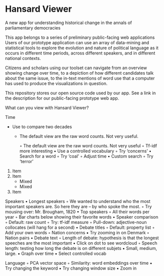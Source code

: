 # Hansard Viewer
A new app for understanding historical change in the annals of parliamentary democracies

This app belongs to a series of preliminary public-facing web applications Users of our prototype application can use an array of data-mining and statistical tools to explore the evolution and nature of political language as it occurs in different time periods, across different speakers, and in different national contexts. 

Citizens and scholars using our toolset can navigate from an overview showing change over time, to a depiction of how different candidates talk about the same issue, to the in-text mentions of word use that a computer has used to produce the visualizations in question. 

This repository stores our open source code used by our app. See a link in the description for our public-facing prototype web app. 

What can you view with Hansard Viewer?

Time
* Use to compare two decades 
   - The default view are the raw word counts. Not very useful. 

        ◦ The default view are the raw word counts. Not very useful
        ◦ Tf-idf more interesting
    • Use a controlled vocabulary
        ◦ Try ‘concerns’
    • Search for a word
        ◦ Try ‘coal’
        ◦ Adjust time
    • Custom search
        ◦ Try ‘terror’

1. Item
2. Item
   * Mixed
   * Mixed  
3. Item

Speakers
    • Longest speakers
        ◦ We wanted to understand who the most important speakers are. So here they are – by who spoke the most. 
        ◦ Try mousing over: Mr. Brougham, 1820 
    • Top speakers
        ◦ All their words per year
        ◦ Bar charts below showing their favorite words
    • Speaker comparison
        ◦ Default: raw count
        ◦ Try: tf-idf measure
        ◦ Pull-down: adjective-noun collocates (will hang for a second)
    • Debate titles
        ◦ Default: property list
        ◦ Add your own words
        ◦ Nation concerns
            ▪ Try zooming in on Denmark
        ◦ Nation pairs
    • Debate text
        ◦ Length of debate: hypothesis is that the longest speeches are the most important
            ▪ Click on dot to see wordcloud
        ◦ Speech length: testing how long the debate is on different subjets
            ▪ Small, medium, large. 
            ▪ Graph over time
            ▪ Select controlled vocab

Language
        ◦ PCA vector space
        ◦ Similarity: word embeddings over time
            ▪ Try changing the keyword
            ▪ Try changing window size
            ▪ Zoom in
